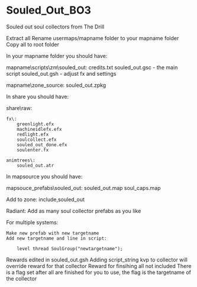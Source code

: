 # Souled_Out_BO3
Souled out soul collectors from The Drill



Extract all
Rename usermaps/mapname folder to your mapname folder
Copy all to root folder


In your mapname folder you should have:

mapname\scripts\zm\souled_out\:
	credits.txt
	souled_out.gsc - the main script
	souled_out.gsh - adjust fx and settings

mapname\zone_source\:
	souled_out.zpkg

In share you should have:

share\raw\:

	fx\:
		greenlight.efx
		machineidlefx.efx
		redlight.efx
		soulcollect.efx
		souled_out_done.efx
		soulenter.fx

	animtrees\:
		souled_out.atr

In mapsource you should have:

mapsouce\_prefabs\souled_out\:
	souled_out.map
	soul_caps.map


Add to zone:
	include,souled_out


Radiant:
	Add as many soul collector prefabs as you like

For multiple systems:

	Make new prefab with new targetname
	Add new targetname and line in script:
	
		level thread SoulGroup("newtargetname");

Rewards edited in souled_out.gsh
Adding script_string kvp to collector will override reward for that collector
Reward for finsihing all not included
There is a flag set after all are finished for you to use, the flag is the targetname of the collector
